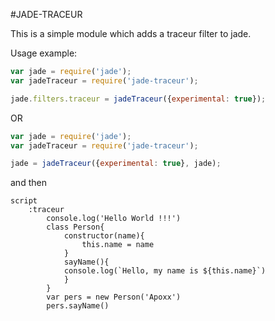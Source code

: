 #JADE-TRACEUR

This is a simple module which adds a traceur filter to jade.

Usage example:

```js
var jade = require('jade');
var jadeTraceur = require('jade-traceur');

jade.filters.traceur = jadeTraceur({experimental: true});
```
OR

```js
var jade = require('jade');
var jadeTraceur = require('jade-traceur');

jade = jadeTraceur({experimental: true}, jade);
```


and then

```jade
script
	:traceur
		console.log('Hello World !!!')
		class Person{
			constructor(name){
				this.name = name
			}
			sayName(){
			console.log(`Hello, my name is ${this.name}`)
			}
		}
		var pers = new Person('Apoxx')
		pers.sayName()
```

